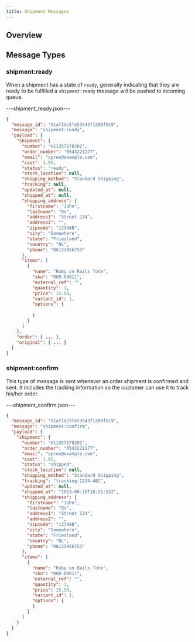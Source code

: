 ```yaml
---
title: Shipment Messages
---
```


## Overview

## Message Types

### shipment:ready

When a shipment has a state of `ready`, generally indicating that they are ready to be fulfilled a `shipment:ready` message will be pushed to incoming queue.

---shipment_ready.json---
```json
{
  "message_id": "51af1dc5fe53543f1200f519",
  "message": "shipment:ready",
  "payload": {
    "shipment": {
      "number": "H11357178202",
      "order_number": "R543221177",
      "email": "spree@example.com",
      "cost": 1.95,
      "status": "ready",
      "stock_location": null,
      "shipping_method": "Standard Shipping",
      "tracking": null,
      "updated_at": null,
      "shipped_at": null,
      "shipping_address": {
        "firstname": "John",
        "lastname": "Do",
        "address1": "Street 134",
        "address2": "",
        "zipcode": "1234AB",
        "city": "Somewhere",
        "state": "Friesland",
        "country": "NL",
        "phone": "06123456753"
      },
      "items": [
        {
          "name": "Ruby on Rails Tote",
          "sku": "ROR-00011",
          "external_ref": "",
          "quantity": 1,
          "price": 15.99,
          "variant_id": 1,
          "options": {
            
          }
        }
      ]
    },
    "order": { ... },
    "original": { ... }
  }
}
```

### shipment:confirm

This type of message is sent whenever an order shipment is confirmed and sent. It includes the tracking information so the customer can use it to track his/her order.

---shipment_confirm.json---
```json
{
  "message_id": "51af1dc5fe53543f1200f519",
  "message": "shipment:confirm",
  "payload": {
    "shipment": {
      "number": "H11357178202",
      "order_number": "R543221177",
      "email": "spree@example.com",
      "cost": 1.95,
      "status": "shipped",
      "stock_location": null,
      "shipping_method": "Standard Shipping",
      "tracking": "tracking-1234-ABC",
      "updated_at": null,
      "shipped_at": "2013-09-26T10:21:52Z",
      "shipping_address": {
        "firstname": "John",
        "lastname": "Do",
        "address1": "Street 134",
        "address2": "",
        "zipcode": "1234AB",
        "city": "Somewhere",
        "state": "Friesland",
        "country": "NL",
        "phone": "06123456753"
      },
      "items": [
        {
          "name": "Ruby on Rails Tote",
          "sku": "ROR-00011",
          "external_ref": "",
          "quantity": 1,
          "price": 15.99,
          "variant_id": 1,
          "options": {            
          }
        }
      ]
    }
  }
}
```
